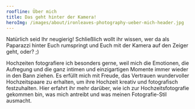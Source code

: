 ```yaml
---
roofline: Über mich
title: Das geht hinter der Kamera!
heroImg: /images/about/ironleaves-photography-ueber-mich-header.jpg
---
```


Natürlich seid Ihr neugierig! Schließlich wollt ihr wissen, wer da als Paparazzi hinter Euch rumspringt und Euch mit der Kamera auf den Zeiger geht, oder? ;)

Hochzeiten fotografiere ich besonders gerne, weil mich die Emotionen, die Aufregung und die ganz intimen und einzigartigen Momente immer wieder in den Bann ziehen. Es erfüllt mich mit Freude, das Vertrauen wundervoller Hochzeitspaare zu erhalten, um ihre Hochzeit kreativ und fotografisch festzuhalten. Hier erfahrt ihr mehr darüber, wie ich zur Hochzeitsfotografie gekommen bin, was mich antreibt und was meinen Fotografie-Stil ausmacht.
